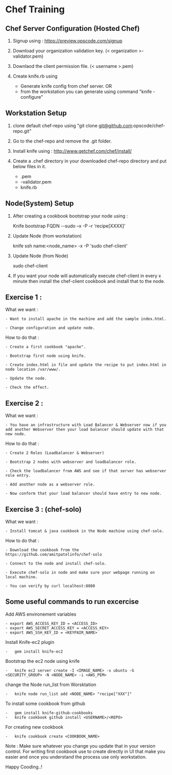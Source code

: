 Chef Training
=============

Chef Server Configuration (Hosted Chef)
-------------------------

1) Signup using : https://preview.opscode.com/signup

2) Download your organization validation key. (< organization >-validator.pem)

3) Downlaod the client permission file. (< username >.pem)

4) Create knife.rb using 
	- Generate knife config from chef server.
					OR
	- from the workstation you can generate using command "knife -configure"


Workstation Setup
-------------------------

1) clone default chef-repo using "git clone git@github.com:opscode/chef-repo.git"

2) Go to the chef-repo and remove the .git folder.

3) Install knife using : http://www.getchef.com/chef/install/

4) Create a .chef directory in your downloaded chef-repo directory and put below files in it.

	- <username>.pem
	- <organization>-validator.pem
	- knife.rb


Node(System) Setup
-------------------------

1) After creating a cookbook bootstrap your node using :

	Knife bootstrap FQDN --sudo –x <username> -P <password> –r ‘recipe[XXXX]’

2) Update Node (from workstation)

	knife ssh name:<node_name> -x <username> -P <password> 'sudo chef-client'

3) Update Node (from Node)

	sudo chef-client 

4) If you want your node will automatically execute chef-client in every x minute then install the chef-client cookbook and install that to the node.


Exercise 1 :
-------------------

What we want :

	- Want to install apache in the machine and add the sample index.html.

	- Change configuration and update node.

How to do that :

	- Create a first cookbook "apache".

	- Bootstrap first node using knife.

	- Create index.html in file and update the recipe to put index.html in node location /var/www/.

	- Update the node.

	- Check the effect.

Exercise 2 :
------------

What we want :

	- You have an infrastructure with Load Balancer & Webserver now if you add another Webserver then your load balancer should update with that new node.

How to do that :

	- Create 2 Roles (Loadbalancer & Webserver)

	- Bootstrap 2 nodes with webserver and loadbalancer role.

	- Check the loadbalancer from AWS and see if that server has webserver role entry.

	- Add another node as a webserver role.

	- Now conform that your load balancer should have entry to new node.


Exercise 3 : (chef-solo)
------------------------

What we want :

	- Install tomcat & java cookbook in the Node machine using chef-solo.

How to do that :

	- Download the cookbook from the https://github.com/amitpatelinfo/chef-solo

	- Connect to the node and install chef-solo.

	- Execute chef-solo in node and make sure your webpage running on local machine.

	- You can verify by curl localhost:8080


Some useful commands to run excercise
--------------------------------------

Add AWS environement variables
	
	- export AWS_ACCESS_KEY_ID = <ACCESS_ID>
	- export AWS_SECRET_ACCESS_KEY = <ACCESS_KEY>
	- export AWS_SSH_KEY_ID = <KEYPAIR_NAME>

Install Knife-ec2 plugin

	-	gem install knife-ec2

Bootstrap the ec2 node using knife

	-	knife ec2 server create -I <IMAGE_NAME> -x ubuntu -G <SECURITY_GROUP> -N <NODE_NAME> -i <AWS_PEM>

change the Node run_list from Worsktation

	-	knife node run_list add <NODE_NAME> "recipe["XXX"]"

To install some cookbook from github

	-	gem install knife-github-cookbooks
	-	knife cookbook github install <USERNAME>/<REPO>

For creating new cookbook 

	- 	knife cookbook create <COOKBOOK_NAME>

Note : Make sure whatever you change you update that in your version control. For writing first cookbook use to create directly in UI that make you easier and once you understand the process use only workstation.

Happy Cooding..!

